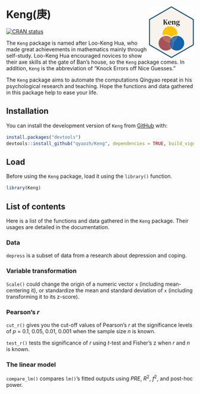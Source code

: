 
<!-- README.md is generated from README.Rmd. Please edit that file -->

# Keng(庚) <img src="man/figures/logo.png" align="right" height="139" alt="Keng" />

<!-- badges: start -->

[![CRAN
status](https://www.r-pkg.org/badges/version/Keng)](https://CRAN.R-project.org/package=Keng)
<!-- badges: end -->

The `Keng` package is named after Loo-Keng Hua, who made great
achievements in mathematics mainly through self-study. Loo-Keng Hua
encouraged novices to show their axe skills at the gate of Ban’s house,
so the `Keng` package comes. In addition, `Keng` is the abbreviation of
“Knock Errors off Nice Guesses.”

The `Keng` package aims to automate the computations Qingyao repeat in
his psychological research and teaching. Hope the functions and data
gathered in this package help to ease your life.

## Installation

You can install the development version of `Keng` from
[GitHub](https://github.com/) with:

``` r
install.packages("devtools")
devtools::install_github("qyaozh/Keng", dependencies = TRUE, build_vignettes = TRUE)
```

## Load

Before using the `Keng` package, load it using the `library()` function.

``` r
library(Keng)
```

## List of contents

Here is a list of the functions and data gathered in the `Keng` package.
Their usages are detailed in the documentation.

### Data

`depress` is a subset of data from a research about depression and
coping.

### Variable transformation

`Scale()` could change the origin of a numeric vector `x` (including
mean-centering it), or standardize the mean and standard deviation of
`x` (including transforming it to its z-score).

### Pearson’s *r*

`cut_r()` gives you the cut-off values of Pearson’s *r* at the
significance levels of *p* = 0.1, 0.05, 0.01, 0.001 when the sample size
*n* is known.

`test_r()` tests the significance of *r* using *t*-test and Fisher’s z
when *r* and *n* is known.

### The linear model

`compare_lm()` compares `lm()`’s fitted outputs using *PRE*,
*R*<sup>2</sup>, *f*<sup>2</sup>, and post-hoc power.
